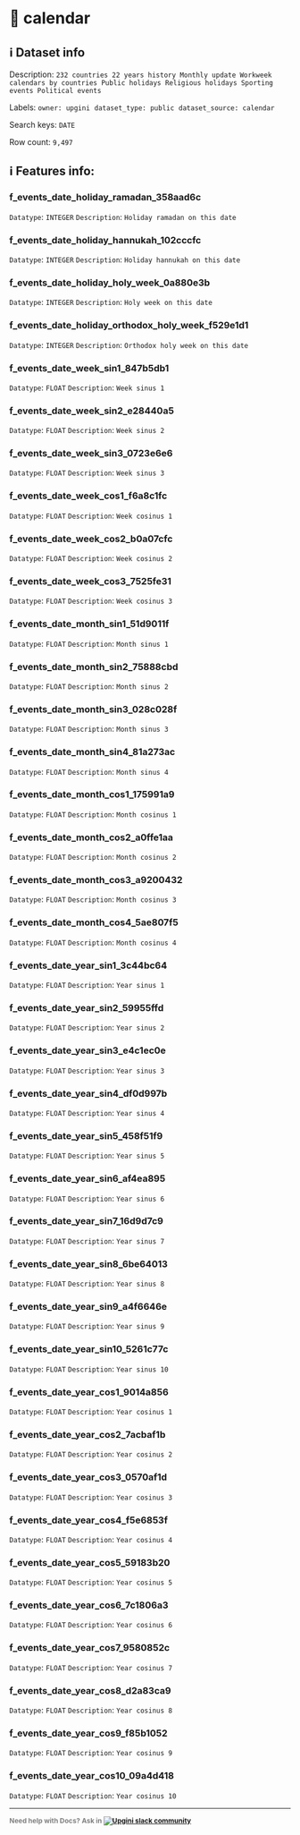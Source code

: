 # 📖 calendar 
## ℹ️ Dataset info 
Description: `232 countries
22 years history
Monthly update
Workweek calendars by countries
Public holidays
Religious holidays
Sporting events
Political events` 

Labels: ` owner: upgini ` &nbsp;` dataset_type: public ` &nbsp;` dataset_source: calendar ` &nbsp;

Search keys: 
` DATE ` &nbsp;

Row count: `9,497` 

## ℹ️ Features info:

### f_events_date_holiday_ramadan_358aad6c
`Datatype`: `INTEGER`
`Description`: `Holiday ramadan on this date`

### f_events_date_holiday_hannukah_102cccfc
`Datatype`: `INTEGER`
`Description`: `Holiday hannukah on this date`

### f_events_date_holiday_holy_week_0a880e3b
`Datatype`: `INTEGER`
`Description`: `Holy week on this date`

### f_events_date_holiday_orthodox_holy_week_f529e1d1
`Datatype`: `INTEGER`
`Description`: `Orthodox holy week on this date`

### f_events_date_week_sin1_847b5db1
`Datatype`: `FLOAT`
`Description`: `Week sinus 1`

### f_events_date_week_sin2_e28440a5
`Datatype`: `FLOAT`
`Description`: `Week sinus 2`

### f_events_date_week_sin3_0723e6e6
`Datatype`: `FLOAT`
`Description`: `Week sinus 3`

### f_events_date_week_cos1_f6a8c1fc
`Datatype`: `FLOAT`
`Description`: `Week cosinus 1`

### f_events_date_week_cos2_b0a07cfc
`Datatype`: `FLOAT`
`Description`: `Week cosinus 2`

### f_events_date_week_cos3_7525fe31
`Datatype`: `FLOAT`
`Description`: `Week cosinus 3`

### f_events_date_month_sin1_51d9011f
`Datatype`: `FLOAT`
`Description`: `Month sinus 1`

### f_events_date_month_sin2_75888cbd
`Datatype`: `FLOAT`
`Description`: `Month sinus 2`

### f_events_date_month_sin3_028c028f
`Datatype`: `FLOAT`
`Description`: `Month sinus 3`

### f_events_date_month_sin4_81a273ac
`Datatype`: `FLOAT`
`Description`: `Month sinus 4`

### f_events_date_month_cos1_175991a9
`Datatype`: `FLOAT`
`Description`: `Month cosinus 1`

### f_events_date_month_cos2_a0ffe1aa
`Datatype`: `FLOAT`
`Description`: `Month cosinus 2`

### f_events_date_month_cos3_a9200432
`Datatype`: `FLOAT`
`Description`: `Month cosinus 3`

### f_events_date_month_cos4_5ae807f5
`Datatype`: `FLOAT`
`Description`: `Month cosinus 4`

### f_events_date_year_sin1_3c44bc64
`Datatype`: `FLOAT`
`Description`: `Year sinus 1`

### f_events_date_year_sin2_59955ffd
`Datatype`: `FLOAT`
`Description`: `Year sinus 2`

### f_events_date_year_sin3_e4c1ec0e
`Datatype`: `FLOAT`
`Description`: `Year sinus 3`

### f_events_date_year_sin4_df0d997b
`Datatype`: `FLOAT`
`Description`: `Year sinus 4`

### f_events_date_year_sin5_458f51f9
`Datatype`: `FLOAT`
`Description`: `Year sinus 5`

### f_events_date_year_sin6_af4ea895
`Datatype`: `FLOAT`
`Description`: `Year sinus 6`

### f_events_date_year_sin7_16d9d7c9
`Datatype`: `FLOAT`
`Description`: `Year sinus 7`

### f_events_date_year_sin8_6be64013
`Datatype`: `FLOAT`
`Description`: `Year sinus 8`

### f_events_date_year_sin9_a4f6646e
`Datatype`: `FLOAT`
`Description`: `Year sinus 9`

### f_events_date_year_sin10_5261c77c
`Datatype`: `FLOAT`
`Description`: `Year sinus 10`

### f_events_date_year_cos1_9014a856
`Datatype`: `FLOAT`
`Description`: `Year cosinus 1`

### f_events_date_year_cos2_7acbaf1b
`Datatype`: `FLOAT`
`Description`: `Year cosinus 2`

### f_events_date_year_cos3_0570af1d
`Datatype`: `FLOAT`
`Description`: `Year cosinus 3`

### f_events_date_year_cos4_f5e6853f
`Datatype`: `FLOAT`
`Description`: `Year cosinus 4`

### f_events_date_year_cos5_59183b20
`Datatype`: `FLOAT`
`Description`: `Year cosinus 5`

### f_events_date_year_cos6_7c1806a3
`Datatype`: `FLOAT`
`Description`: `Year cosinus 6`

### f_events_date_year_cos7_9580852c
`Datatype`: `FLOAT`
`Description`: `Year cosinus 7`

### f_events_date_year_cos8_d2a83ca9
`Datatype`: `FLOAT`
`Description`: `Year cosinus 8`

### f_events_date_year_cos9_f85b1052
`Datatype`: `FLOAT`
`Description`: `Year cosinus 9`

### f_events_date_year_cos10_09a4d418
`Datatype`: `FLOAT`
`Description`: `Year cosinus 10`



---

<span style="color:grey;font-weight:700;font-size:12px">
    Need help with Docs? Ask in
    <a href="https://4mlg.short.gy/join-upgini-community">
        <img alt="Upgini slack community" src="https://img.shields.io/badge/slack-@upgini-orange.svg?logo=slack">
    </a>
</span>
